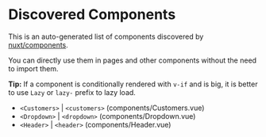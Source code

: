 # Discovered Components

This is an auto-generated list of components discovered by [nuxt/components](https://github.com/nuxt/components).

You can directly use them in pages and other components without the need to import them.

**Tip:** If a component is conditionally rendered with `v-if` and is big, it is better to use `Lazy` or `lazy-` prefix to lazy load.

- `<Customers>` | `<customers>` (components/Customers.vue)
- `<Dropdown>` | `<dropdown>` (components/Dropdown.vue)
- `<Header>` | `<header>` (components/Header.vue)
